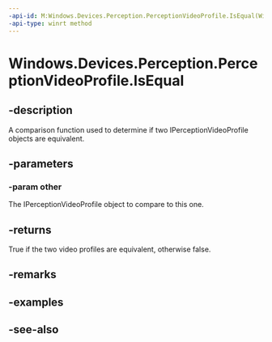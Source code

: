 ----api-id: M:Windows.Devices.Perception.PerceptionVideoProfile.IsEqual(Windows.Devices.Perception.PerceptionVideoProfile)
-api-type: winrt method
---<!-- Method syntaxpublic bool IsEqual(Windows.Devices.Perception.PerceptionVideoProfile other)--># Windows.Devices.Perception.PerceptionVideoProfile.IsEqual## -descriptionA comparison function used to determine if two IPerceptionVideoProfile objects are equivalent.## -parameters### -param otherThe IPerceptionVideoProfile object to compare to this one.## -returnsTrue if the two video profiles are equivalent, otherwise false.## -remarks## -examples## -see-also